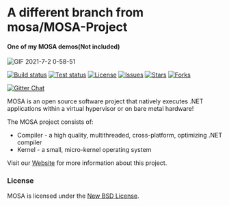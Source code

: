 # A different branch from mosa/MOSA-Project
#### One of my MOSA demos(Not included)
![GIF 2021-7-2 0-58-51](https://user-images.githubusercontent.com/54205437/124324546-b78d8200-dbb5-11eb-8928-9ddec85584ec.gif)

[![Build status][build-status-image]][build-status]  [![Test status][test-status-image]][test-status]  [![License][github-license]][github-license-link]  [![Issues][github-issues]][github-issues-link]  [![Stars][github-stars]][github-stars-link]  [![Forks][github-forks]][github-forks-link]  

[![Gitter Chat][gitter-image]][gitter-chat]

[build-status-image]: https://github.com/mosa/MOSA-Project/workflows/Builds/badge.svg
[build-status]: https://github.com/mosa/MOSA-Project/actions
[test-status-image]: https://github.com/mosa/MOSA-Project/workflows/Unit%20Tests/badge.svg
[test-status]: https://github.com/mosa/MOSA-Project/actions
[pull-requests-image]: http://www.issuestats.com/github/mosa/mosa-project/badge/pr
[pull-requests]: http://www.issuestats.com/github/mosa/mosa-project
[issues-closed-image]: http://www.issuestats.com/github/mosa/mosa-project/badge/issue
[issues-closed]: http://www.issuestats.com/github/mosa/mosa-project
[bounty-image]: https://api.bountysource.com/badge/team?team_id=55027&style=bounties_received
[bounty-issues]: https://www.bountysource.com/teams/mosa/issues?utm_source=MOSA%20Project&utm_medium=shield&utm_campaign=bounties_received
[gitter-image]: https://img.shields.io/badge/gitter-join%20chat%20-blue.svg
[gitter2-image]: https://badges.gitter.im/Join%20Chat.svg
[gitter-chat]: https://gitter.im/mosa/MOSA-Project
[github-issues]: https://img.shields.io/github/issues/mosa/MOSA-Project.svg
[github-forks]: https://img.shields.io/github/forks/mosa/MOSA-Project.svg
[github-stars]: https://img.shields.io/github/stars/mosa/MOSA-Project.svg
[github-license]: https://img.shields.io/badge/license-New%20BSD-blue.svg
[github-link]: https://github.com/mosa/MOSA-Project
[github-stars-link]: https://github.com/mosa/MOSA-Project/stargazers
[github-forks-link]: https://github.com/mosa/MOSA-Project/network
[github-issues-link]: https://github.com/mosa/MOSA-Project/issues
[github-license-link]: https://raw.githubusercontent.com/mosa/MOSA-Project/master/LICENSE.txt

MOSA is an open source software project that natively executes .NET applications within a virtual hypervisor or on bare metal hardware!

The MOSA project consists of:

* Compiler - a high quality, multithreaded, cross-platform, optimizing .NET compiler
* Kernel - a small, micro-kernel operating system

Visit our [Website](http://www.mosa-project.org/) for more information about this project.

### License

MOSA is licensed under the [New BSD License](http://en.wikipedia.org/wiki/New_BSD).

